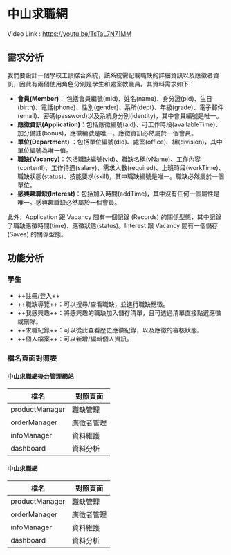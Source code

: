 # 中山求職網

Video Link : https://youtu.be/TsTaL7N71MM

## 需求分析
我們要設計一個學校工讀媒合系統，該系統需記載職缺的詳細資訊以及應徵者資訊，因此有兩個使用角色分別是學生和處室教職員。其資料需求如下：
- **會員(Member)**： 包括會員編號(mId)、姓名(name)、身分證(pId)、生日(birth)、電話(phone)、性別(gender)、系所(dept)、年級(grade)、電子郵件(email)、密碼(password)以及系統身分別(identity)，其中會員編號是唯一。
- **應徵資訊(Application)**：包括應徵編號(aId)、可工作時段(availableTime)、加分備註(bonus)，應徵編號是唯一。應徵資訊必然屬於一個會員。
- **單位(Department)** ：包括單位編號(dId)、處室(office)、組(division)，其中單位編號為唯一值。
- **職缺(Vacancy)**：包括職缺編號(vId)、職缺名稱(vName)、工作內容(contentl)、工作待遇(salary)、需求人數(required)、上班時段(workTime)、職缺狀態(status)、技能要求(skill)，其中職缺編號是唯一。職缺必然屬於一個單位。
- **感興趣職缺(Interest)**：包括加入時間(addTime)，其中沒有任何一個屬性是唯一。感興趣職缺必然屬於一個會員。

此外，Application 跟 Vacancy 間有一個記錄 (Records) 的關係型態，其中記錄了職缺應徵時間(time)、應徵狀態(status)。Interest 跟 Vacancy 間有一個儲存 (Saves) 的關係型態。



## 功能分析

### 學生
- ++註冊/登入++
- ++職缺導覽++：可以搜尋/查看職缺，並進行職缺應徵。
- ++我感興趣++：將感興趣的職缺加入儲存清單，且可透過清單直接點選應徵或刪除。
- ++求職紀錄++：可以從此查看歷史應徵紀錄，以及應徵的審核狀態。
- ++個人檔案++：可以新增/編輯個人資訊。



### 檔名頁面對照表
#### 中山求職網後台管理網站
檔名 | 對照頁面 |
--- | --- |
productManager | 職缺管理 |
orderManager | 應徵者管理 |
infoManager | 資料維護 |
dashboard | 資料分析 |

#### 中山求職網
檔名 | 對照頁面 |
--- | --- |
productManager | 職缺管理 |
orderManager | 應徵者管理 |
infoManager | 資料維護 |
dashboard | 資料分析 |
